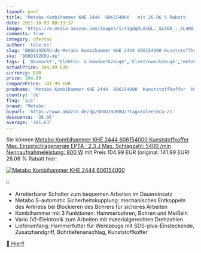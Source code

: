 ```yaml
---
layout: post
title: 'Metabo Kombihammer KHE 2444  606154000   mit 26.06 % Rabatt'
date: 2021-10-03 00:33:37
image: 'https://m.media-amazon.com/images/I/41gdqRL8sbL._SL500_._SL400_.jpg'
comments: true
category: ofertas
author: 'tole.es'
slug: 'B00D19ZKRU-de Metabo Kombihammer KHE 2444 606154000 Kunststoffkoffer...'
sku: 'B00D19ZKRU-de'
tags: [ 'Baumarkt','Elektro- & Handwerkzeuge','Elektrowerkzeuge','metabo', ]
actualPrice: 104.99 EUR
currency: EUR
price: 104.99
comparePrice: 141.99 EUR
prodname: 'Metabo Kombihammer KHE 2444  606154000  Kunststoffkoffer  Max. Einzelschlagenergie  EPTA : 2.3 J  Max. Schlagzahl: 5400 /min  Nennaufnahmeleistung: 800 W'
country: 'de'
flag: '🇩🇪'
brand: 'Metabo'
buyurl: 'https://www.amazon.de/dp/B00D19ZKRU/?tag=tolees0ca-21'
descuento: '26.06'
average: '101.63'
---
```


Sie können [Metabo Kombihammer KHE 2444  606154000  Kunststoffkoffer  Max. Einzelschlagenergie  EPTA : 2.3 J  Max. Schlagzahl: 5400 /min  Nennaufnahmeleistung: 800 W](https://www.amazon.de/dp/B00D19ZKRU/?tag=tolees0ca-21) mit Preis 104.99 EUR (original: 141.99 EUR) 26.06 % Rabatt hier:

[![Metabo Kombihammer KHE 2444  606154000  ](https://m.media-amazon.com/images/I/41gdqRL8sbL._SL500_._SL400_.jpg)](https://www.amazon.de/dp/B00D19ZKRU/?tag=tolees0ca-21)

ℹ️:

- Arretierbarer Schalter zum bequemen Arbeiten im Dauereinsatz
- Metabo S-automatic Sicherheitskupplung: mechanisches Entkoppeln des Antriebs bei Blockieren des Bohrers für sicheres Arbeiten
- Kombihammer mit 3 Funktionen: Hammerbohren, Bohren und Meißeln
- Vario (V)-Elektronik zum Arbeiten mit materialgerechten Drehzahlen
- Lieferumfang: Hammerfutter für Werkzeuge mit SDS-plus-Einsteckende, Zusatzhandgriff, Bohrtiefenanschlag, Kunststoffkoffer

[🛒 Hier!!](https://www.amazon.de/dp/B00D19ZKRU/?tag=tolees0ca-21)

